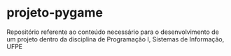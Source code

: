 # projeto-pygame
Repositório referente ao conteúdo necessário para o desenvolvimento de um projeto dentro da disciplina de Programação I, Sistemas de Informação, UFPE
